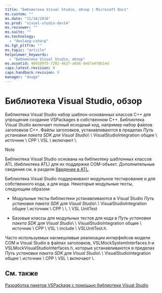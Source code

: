 ```yaml
---
title: "Библиотека Visual Studio, обзор | Microsoft Docs"
ms.custom: ""
ms.date: "11/16/2016"
ms.prod: "visual-studio-dev14"
ms.reviewer: ""
ms.suite: ""
ms.technology: 
  - "devlang-csharp"
ms.tgt_pltfrm: ""
ms.topic: "article"
helpviewer_keywords: 
  - "Библиотека Visual Studio, обзор"
ms.assetid: 48910975-7202-462f-a656-de67a4f8b14d
caps.latest.revision: 9
caps.handback.revision: 9
manager: "douge"
---
```

# Библиотека Visual Studio, обзор
Библиотека Visual Studio набор шаблон\-основанных классов C\+\+ для упрощение создание VSPackages в собственном C\+\+.  Библиотека Visual Studio включает полный исходный код, например набор файлов заголовков C\+\+.  Файлы заголовков, устанавливаются в пределах *Путь установки пакета SDK для Visual Studio*\\ \\ VisualStudioIntegration общее \\ источник \\ CPP \\ VSL \\ включают \\.  
  
> [!NOTE]
>  Библиотека Visual Studio основана на библиотеку шаблонных классов ATL \(библиотека ATL\) для их поддержки COM\-объект.  Дополнительные сведения см. в разделе [Введение в ATL](/visual-cpp/atl/introduction-to-atl).  
  
 Библиотека Visual Studio поддерживают модульное тестирование и для собственного кода, а для кода.  Некоторые модульные тесты, следующим образом:  
  
-   Модульные тесты библиотеки устанавливаются в Visual Studio *Путь установки пакета SDK для Visual Studio*\\ \\ VisualStudioIntegration общее \\ источник \\ CPP \\ \\. \\ VSL UnitTest  
  
-   Базовые классы для модульных тестов для кода в *Путь установки пакета SDK для Visual Studio*\\ \\ VisualStudioIntegration общее \\ источник \\ CPP \\ VSL \\ include \\ VSLUnitTest.h.  
  
 Часто используемых насмешливые реализации интерфейсов модели COM и Visual Studio в файлах заголовков, VSLMockSystemInterfaces.h и VSLMockVisualStudioInterfaces.h, которые устанавливаются в пределах *Путь установки пакета SDK для Visual Studio*\\ \\ VisualStudioIntegration общее \\ источник \\ CPP \\ VSL \\ включают \\.  
  
## См. также  
 [Разработка пакетов VSPackage с помощью библиотеки Visual Studio](../misc/developing-vspackages-by-using-the-visual-studio-library.md)